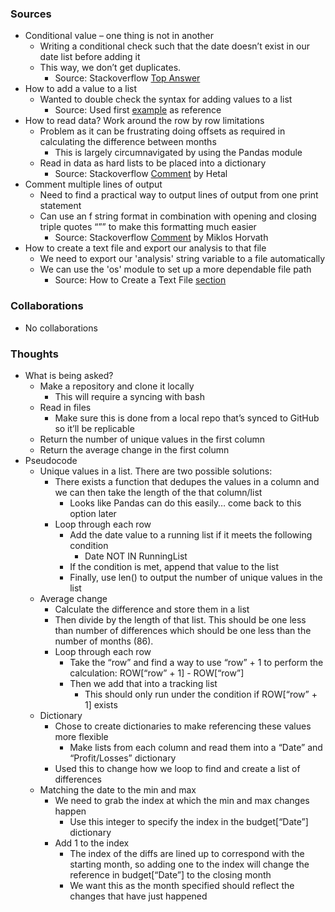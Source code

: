 ### Sources
- Conditional value – one thing is not in another
  - Writing a conditional check such that the date doesn’t exist in our date list before adding it
  - This way, we don’t get duplicates.
    - Source: Stackoverflow [Top Answer](https://stackoverflow.com/questions/10406130/check-if-something-is-not-in-a-list-in-python)
- How to add a value to a list
  - Wanted to double check the syntax for adding values to a list
    - Source: Used first [example](https://www.datacamp.com/community/tutorials/python-list-methods?utm_source=adwords_ppc&utm_campaignid=1565261270&utm_adgroupid=67750485268&utm_device=c&utm_keyword=&utm_matchtype=b&utm_network=g&utm_adpostion=&utm_creative=295208661502&utm_targetid=aud-517318241987:dsa-429603003980&utm_loc_interest_ms=&utm_loc_physical_ms=9031238&gclid=CjwKCAiAxeX_BRASEiwAc1QdkVQl6aS2ZMJ5fbBpEHeS1Kiuv_UZXj_o1J4ptqJ7cH44B6Ri17FKCRoCkd8QAvD) as reference
- How to read data? Work around the row by row limitations
  - Problem as it can be frustrating doing offsets as required in calculating the difference between months
    - This is largely circumnavigated by using the Pandas module
  - Read in data as hard lists to be placed into a dictionary
    - Source: Stackoverflow [Comment](https://stackoverflow.com/questions/46965192/python-how-can-i-find-difference-between-two-rows-of-same-column-using-loop-in) by Hetal
- Comment multiple lines of output
  - Need to find a practical way to output lines of output from one print statement
  - Can use an f string format in combination with opening and closing triple quotes “”” to make this formatting much easier
    - Source: Stackoverflow [Comment](https://stackoverflow.com/questions/34980251/how-to-print-multiple-lines-of-text-with-python) by Miklos Horvath
- How to create a text file and export our analysis to that file
  - We need to export our 'analysis' string variable to a file automatically
  - We can use the 'os' module to set up a more dependable file path
    - Source: How to Create a Text File [section](https://www.guru99.com/reading-and-writing-files-in-python.html#1)

### Collaborations
- No collaborations

### Thoughts
- What is being asked?
  - Make a repository and clone it locally
    - This will require a syncing with bash
  - Read in files
    - Make sure this is done from a local repo that’s synced to GitHub so it’ll be replicable
  - Return the number of unique values in the first column
  - Return the average change in the first column
- Pseudocode
  - Unique values in a list. There are two possible solutions:
    - There exists a function that dedupes the values in a column and we can then take the length of the that column/list
      - Looks like Pandas can do this easily… come back to this option later
    - Loop through each row
      - Add the date value to a running list if it meets the following condition
        - Date NOT IN RunningList
      - If the condition is met, append that value to the list
      - Finally, use len() to output the number of unique values in the list
  - Average change
    - Calculate the difference and store them in a list
    - Then divide by the length of that list. This should be one less than number of differences which should be one less than the number of months (86).
    - Loop through each row
      - Take the “row” and find a way to use “row” + 1 to perform the calculation: ROW[“row” + 1] - ROW[“row”]
      - Then we add that into a tracking list
        - This should only run under the condition if ROW[“row” + 1] exists
  - Dictionary
    - Chose to create dictionaries to make referencing these values more flexible
      - Make lists from each column and read them into a “Date” and “Profit/Losses” dictionary
    - Used this to change how we loop to find and create a list of differences
  - Matching the date to the min and max
    - We need to grab the index at which the min and max changes happen
      - Use this integer to specify the index in the budget[“Date”] dictionary
    - Add 1 to the index
      - The index of the diffs are lined up to correspond with the starting month, so adding one to the index will change the reference in budget[“Date”] to the closing month
      - We want this as the month specified should reflect the changes that have just happened
